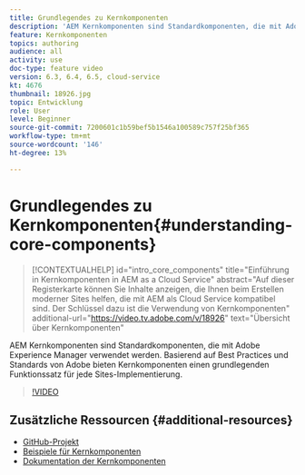```yaml
---
title: Grundlegendes zu Kernkomponenten
description: 'AEM Kernkomponenten sind Standardkomponenten, die mit Adobe Experience Manager verwendet werden. Basierend auf Best Practices und Standards von Adobe bieten Kernkomponenten einen grundlegenden Funktionssatz für jede Sites-Implementierung. '
feature: Kernkomponenten
topics: authoring
audience: all
activity: use
doc-type: feature video
version: 6.3, 6.4, 6.5, cloud-service
kt: 4676
thumbnail: 18926.jpg
topic: Entwicklung
role: User
level: Beginner
source-git-commit: 7200601c1b59bef5b1546a100589c757f25bf365
workflow-type: tm+mt
source-wordcount: '146'
ht-degree: 13%

---
```



# Grundlegendes zu Kernkomponenten{#understanding-core-components}

>[!CONTEXTUALHELP]
>id="intro_core_components"
>title="Einführung in Kernkomponenten in AEM as a Cloud Service"
>abstract="Auf dieser Registerkarte können Sie Inhalte anzeigen, die Ihnen beim Erstellen moderner Sites helfen, die mit AEM als Cloud Service kompatibel sind. Der Schlüssel dazu ist die Verwendung von Kernkomponenten"
>additional-url="https://video.tv.adobe.com/v/18926" text="Übersicht über Kernkomponenten"

AEM Kernkomponenten sind Standardkomponenten, die mit Adobe Experience Manager verwendet werden. Basierend auf Best Practices und Standards von Adobe bieten Kernkomponenten einen grundlegenden Funktionssatz für jede Sites-Implementierung.

>[!VIDEO](https://video.tv.adobe.com/v/18926/?quality=12&learn=on)

## Zusätzliche Ressourcen {#additional-resources}

* [GitHub-Projekt](https://github.com/adobe/aem-core-wcm-components)
* [Beispiele für Kernkomponenten](https://www.aemcomponents.dev/)
* [Dokumentation der Kernkomponenten](https://experienceleague.adobe.com/docs/experience-manager-core-components/using/introduction.html?lang=de)
